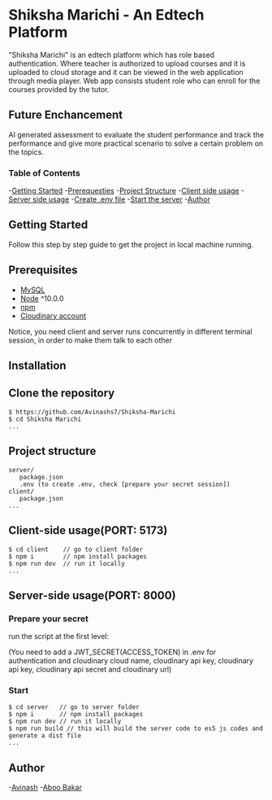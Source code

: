 # Shiksha Marichi - An Edtech Platform

"Shiksha Marichi" is an edtech platform which has role based authentication. Where teacher is authorized to upload courses and it is uploaded to cloud storage and it can be viewed in the web application through media player. Web app consists student role who can enroll for the courses provided by the tutor. 

## Future Enchancement

AI generated assessment to evaluate the student performance and track the performance and give more practical scenario to solve a certain problem on the topics.

### Table of Contents

-[Getting Started](#getting-started)
    -[Prerequesties](#prerequisites)
-[Project Structure](#project-structure)
-[Client side usage](#client-side-usageport-5173)
-[Server side usage](#server-side-usageport-8000)
    -[Create .env file](#prepare-your-secret)
    -[Start the server](#start)
-[Author](#author)

## Getting Started

Follow this step by step guide to get the project in local machine running.

## Prerequisites

- [MySQL](https://dev.mysql.com/downloads/installer/)
- [Node](https://nodejs.org/en/download/) ^10.0.0
- [npm](https://nodejs.org/en/download/package-manager/)
- [Cloudinary account](https://cloudinary.com/)

Notice, you need client and server runs concurrently in different terminal session, in order to make them talk to each other

## Installation

## Clone the repository

```terminal
$ https://github.com/Avinashs7/Shiksha-Marichi
$ cd Shiksha Marichi
...
```

## Project structure

```terminal
server/
   package.json
   .env (to create .env, check [prepare your secret session])
client/
   package.json
...
```

## Client-side usage(PORT: 5173)

```terminal
$ cd client    // go to client folder
$ npm i        // npm install packages
$ npm run dev  // run it locally
...
```

## Server-side usage(PORT: 8000)

### Prepare your secret

run the script at the first level:

(You need to add a JWT_SECRET(ACCESS_TOKEN) in .env for authentication and cloudinary cloud name, cloudinary api key, cloudinary api key, cloudinary api secret and cloudinary url)

### Start

```terminal
$ cd server   // go to server folder
$ npm i       // npm install packages
$ npm run dev // run it locally
$ npm run build // this will build the server code to es5 js codes and generate a dist file
...
```

## Author

-[Avinash](https://www.linkedin.com/in/avinash-s007/)
-[Aboo Bakar](https://github.com/Abubakar2807)
